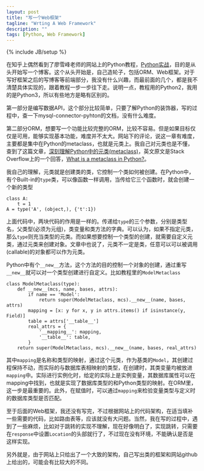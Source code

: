 ```yaml
---
layout: post
title: "写一个Web框架"
tagline: "Wrting A Web Framework"
description: ""
tags: [Python, Web Framework]
---
```

{% include JB/setup %}

在知乎上偶然看到了廖雪峰老师的网站上的Python教程，[Python实战][]，目的是从头开始写一个博客。这个从头开始是，自己造轮子，包括ORM、Web框架。对于写好框架之后的写博客等前端部分，我没有什么兴趣，而最前面的几个，都是我不清楚具体实现的，跟着教程一步一步往下走。说明一点，教程用的Python2，我用的是Python3，所以有些地方是略有区别的。

第一部分是编写数据API，这个部分比较简单，只要了解Python的装饰器，写的过程中，查一下mysql-connector-pyhton的文档，没有什么难度。

第二部分ORM，想要写一个功能比较完整的ORM，比较不容易。但是如果目标仅仅是可用，能够实现基本功能，难度并不太大。网站下的评论，说这一章有难度，主要都是集中在Python的metaclass，也就是元类上。我自己对元类也是不懂，查到了这篇文章，[深刻理解Python中的元类(metaclass)][metaclass]，英文原文是Stack Overflow上的一个回答，[What is a metaclass in Python?][metaclass_eng]。

我自己的理解，元类就是创建类的类，它控制一个类如何被创建。在Python中，有个Built-in的`type`类，可以像函数一样调用，当传给它三个函数时，就会创建一个新的类型

    class A:
        t = 1
    A = type('A', (object,), {'t':1})

上面代码中，两块代码的作用是一样的。传递给`type`的三个参数，分别是类型名，父类型(必须为元组)，类变量和类方法的字典。可以认为，如果不指定元类，那么`type`则充当类型的元类。而如果想要控制一个类型的创建，就需要自定义元类，通过元类来创建对象。文章中也说了，元类不一定是类，任意可以可以被调用(callable)的对象都可以作为元类。

Python中有个`__new__`方法，这个方法的目的控制一个对象的创建，通过重写`__new__`就可以对一个类型创建进行自定义。比如教程里的`ModelMetaclass`

    class ModelMetaclass(type):
        def __new__(mcs, name, bases, attrs):
            if name == 'Model':
                return super(ModelMetaclass, mcs).__new__(name, bases, attrs)
            mapping = [x: y for x, y in attrs.items() if isinstance(y, Field)]
            table = attrs['__table__']
            real_attrs = {
                '__mapping__': mapping,
                '__table__': table,
            }
        return super(ModelMetaclass, mcs).__new__(name, bases, real_attrs)

其中`mapping`是名称和类型的映射，通过这个元类，作为基类的`Model`，其创建过程保持不动，而实际的与数据库表相映射的类型，在创建时，其类变量均被放进`mapping`中。实际进行实例化时，给定的实际上是实例变量，其数据库属性可以在mapping中找到，也就是实现了数据库类型的和Python类型的映射。在ORM里，这一步是最重要的。此外，在赋值时，可以通过`mapping`来检验变量类型与定义时的数据库类型是否匹配。

至于后面的Web框架，我还没有写完，不过根据网站上的代码架构，在适当填补一些需要的代码，比如路由表等，应该就没有大问题。当然，我在写的过程中，遇到了一些麻烦，比如对于跳转的实现不理解，现在好像明白了，实现跳转，只需要在`response`中设置`Location`的头部就行了，不过现在没有环境，不能确认是否是这样实现。

另外就是，由于网站上只给出了一个大致的架构，自己写出类的框架和网站github上给出的，可能会有比较大的不同。

[Python实战]: http://www.liaoxuefeng.com/wiki/001374738125095c955c1e6d8bb493182103fac9270762a000/001397616003925a3d157284cd24bc0952d6c4a7c9d8c55000
[metaclass]: http://blog.jobbole.com/21351/
[metaclass_eng]: http://stackoverflow.com/questions/100003/what-is-a-metaclass-in-python
